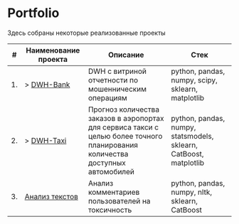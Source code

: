 # Portfolio

Здесь собраны некоторые реализованные проекты

| #    | Наименование проекта                | Описание                                                     | Стек                                                         |
| ---- | ------------------------------------------------------------ | ------------------------------------------------------------ | ------------------------------------------------------------ |
| 1.   | > [DWH-Bank](https://github.com/dalv119/Data_Engineer/tree/main/Projects/DWH-Bank) | DWH с витриной отчетности по мошенническим операциям  <br/> | python, pandas, numpy, scipy, sklearn, matplotlib       |
| 2.   | > [DWH-Taxi](https://github.com/dalv119/Data_Engineer/tree/main/Projects/DWH-Taxi) | Прогноз количества заказов в аэропортах <br/>для сервиса такси с целью более точного планирования количества доступных <br/>автомобилей | python, pandas, numpy, statsmodels, sklearn, CatBoost, matplotlib |
| 3.   | [Анализ текстов](https://github.com/aq2003/Portfolio/tree/main/Analyzing%20Texts) | Анализ комментариев пользователей на токсичность             | python, pandas, numpy, nltk, sklearn, CatBoost |
